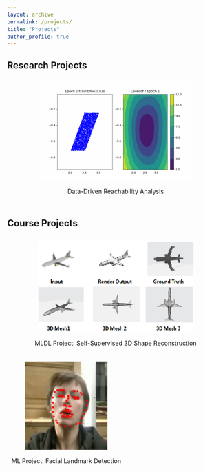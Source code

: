 ```yaml
---
layout: archive
permalink: /projects/
title: "Projects"
author_profile: true
---
```



## Research Projects

<div style="display: flex; flex-wrap: wrap; justify-content: flex-start;">
    <div style="margin: 10px; ; text-align: center">
            <a href="https://github.com/kchen127/Self_Supervised_3D_Shape_Reconstruction">
                <img src="../images/project_img/nn_verify.gif" alt="Project 2" style="width: 75%;">
            </a>
            <p>Data-Driven Reachability Analysis</p>
    </div>
</div>


## Course Projects
<div style="display: flex; flex-wrap: wrap; justify-content: flex-start;">
    <div style="margin: 10px; ; text-align: center">
            <a href="https://github.com/kchen127/Self_Supervised_3D_Shape_Reconstruction">
                <img src="../images/project_img/3d_reconstruction.png" alt="Project 2" style="width: 75%;">
            </a>
            <p>MLDL Project: Self-Supervised 3D Shape Reconstruction</p>
    </div>
    <div style="margin: 10px; ; text-align: center">
        <a href="https://github.com/RuolingFan/Facial-Landmark-Detection">
            <img src="../images/project_img/facial.png" alt="Project 1" style="width: 75%;">
        </a>
        <p>ML Project: Facial Landmark Detection</p>
    </div>
</div>



